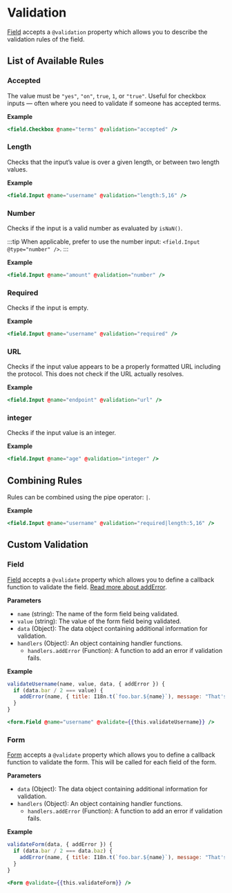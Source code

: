 # Validation

[Field](./field) accepts a `@validation` property which allows you to describe the validation rules of the field.

## List of Available Rules

### Accepted

The value must be `"yes"`, `"on"`, `true`, `1`, or `"true"`. Useful for checkbox inputs — often where you need to validate if someone has accepted terms.

**Example**

```hbs
<field.Checkbox @name="terms" @validation="accepted" />
```

### Length

Checks that the input’s value is over a given length, or between two length values.

**Example**

```hbs
<field.Input @name="username" @validation="length:5,16" />
```

### Number

Checks if the input is a valid number as evaluated by `isNaN()`.

:::tip
When applicable, prefer to use the number input: `<field.Input @type="number" />`.
:::

**Example**

```hbs
<field.Input @name="amount" @validation="number" />
```

### Required

Checks if the input is empty.

**Example**

```hbs
<field.Input @name="username" @validation="required" />
```

### URL

Checks if the input value appears to be a properly formatted URL including the protocol. This does not check if the URL actually resolves.

**Example**

```hbs
<field.Input @name="endpoint" @validation="url" />
```

### integer

Checks if the input value is an integer.

**Example**

```hbs
<field.Input @name="age" @validation="integer" />
```

## Combining Rules

Rules can be combined using the pipe operator: `|`.

**Example**

```hbs
<field.Input @name="username" @validation="required|length:5,16" />
```

## Custom Validation

### Field

[Field](./field) accepts a `@validate` property which allows you to define a callback function to validate the field. [Read more about addError](./helpers#add-error).

**Parameters**

- `name` (string): The name of the form field being validated.
- `value` (string): The value of the form field being validated.
- `data` (Object): The data object containing additional information for validation.
- `handlers` (Object): An object containing handler functions.
  - `handlers.addError` (Function): A function to add an error if validation fails.

**Example**

```javascript
validateUsername(name, value, data, { addError }) {
  if (data.bar / 2 === value) {
    addError(name, { title: I18n.t(`foo.bar.${name}`), message: "That's not how maths work." });
  }
}
```

```hbs
<form.Field @name="username" @validate={{this.validateUsername}} />
```

### Form

[Form](./form) accepts a `@validate` property which allows you to define a callback function to validate the form. This will be called for each field of the form.

**Parameters**

- `data` (Object): The data object containing additional information for validation.
- `handlers` (Object): An object containing handler functions.
  - `handlers.addError` (Function): A function to add an error if validation fails.

**Example**

```javascript
validateForm(data, { addError }) {
  if (data.bar / 2 === data.baz) {
    addError(name, { title: I18n.t(`foo.bar.${name}`), message: "That's not how maths work." });
  }
}
```

```hbs
<Form @validate={{this.validateForm}} />
```
